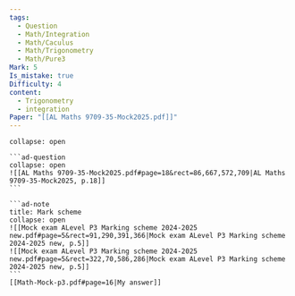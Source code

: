 ```yaml
---
tags:
  - Question
  - Math/Integration
  - Math/Caculus
  - Math/Trigonometry
  - Math/Pure3
Mark: 5
Is_mistake: true
Difficulty: 4
content:
  - Trigonometry
  - integration
Paper: "[[AL Maths 9709-35-Mock2025.pdf]]"
---
```

````ad-example
collapse: open

```ad-question
collapse: open
![[AL Maths 9709-35-Mock2025.pdf#page=18&rect=86,667,572,709|AL Maths 9709-35-Mock2025, p.18]]
```

```ad-note
title: Mark scheme
collapse: open
![[Mock exam ALevel P3 Marking scheme 2024-2025 new.pdf#page=5&rect=91,290,391,366|Mock exam ALevel P3 Marking scheme 2024-2025 new, p.5]]
![[Mock exam ALevel P3 Marking scheme 2024-2025 new.pdf#page=5&rect=322,70,586,286|Mock exam ALevel P3 Marking scheme 2024-2025 new, p.5]]
```
[[Math-Mock-p3.pdf#page=16|My answer]]
````

